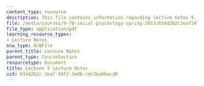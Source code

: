```yaml
---
content_type: resource
description: This file contains information regarding lecture notes 5.
file: /media/courses/9-70-social-psychology-spring-2013/034d2b2c3eaf34f23e06cdc3babbacd8_MIT9_70S13_Lect5.pdf
file_type: application/pdf
learning_resource_types:
- Lecture Notes
ocw_type: OCWFile
parent_title: Lecture Notes
parent_type: CourseSection
resourcetype: Document
title: Lecture 5 Lecture Notes
uid: 034d2b2c-3eaf-34f2-3e06-cdc3babbacd8
---
```

